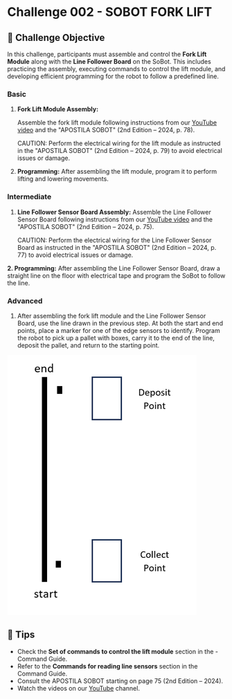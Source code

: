 # Challenge 002 - SOBOT FORK LIFT

## 🎯 Challenge Objective
In this challenge, participants must assemble and control the **Fork Lift Module** along with the **Line Follower Board** on the SoBot. This includes practicing the assembly, executing commands to control the lift module, and developing efficient programming for the robot to follow a predefined line.

### Basic

1. **Fork Lift Module Assembly:**

    Assemble the fork lift module following instructions from our [YouTube video](https://www.youtube.com/watch?v=XTq0hs1Pg6g&list=PLJpodHj3AF0-VNTDBlsqiOu7pw9HkQsv-&index=4) and the "APOSTILA SOBOT" (2nd Edition – 2024, p. 78).

    CAUTION: Perform the electrical wiring for the lift module as instructed in the "APOSTILA SOBOT" (2nd Edition – 2024, p. 79) to avoid electrical issues or damage.

2. **Programming:**
   After assembling the lift module, program it to perform lifting and lowering movements.



### Intermediate
1. **Line Follower Sensor Board Assembly:**
    Assemble the Line Follower Sensor Board following instructions from our [YouTube video](https://www.youtube.com/watch?v=owvi0FTPSAM&list=PLJpodHj3AF0-VNTDBlsqiOu7pw9HkQsv-&index=3) and the "APOSTILA SOBOT" (2nd Edition – 2024, p. 75).

    CAUTION: Perform the electrical wiring for the Line Follower Sensor Board as instructed in the "APOSTILA SOBOT" (2nd Edition – 2024, p. 77) to avoid electrical issues or damage.

**2. Programming:**
   After assembling the Line Follower Sensor Board, draw a straight line on the floor with electrical tape and program the SoBot to follow the line.



### Advanced
 1. After assembling the fork lift module and the Line Follower Sensor Board, use the line drawn in the previous step. At both the start and end points, place a marker for one of the edge sensors to identify. Program the robot to pick up a pallet with boxes, carry it to the end of the line, deposit the pallet, and return to the starting point.

![Forklift Path](./imgs/challenge_002_path.png)

## 🌟 Tips
- Check the **Set of commands to control the lift module** section in the - Command Guide.
- Refer to the **Commands for reading line sensors** section in the Command Guide.
- Consult the APOSTILA SOBOT starting on page 75 (2nd Edition – 2024).
- Watch the videos on our [YouTube](https://www.youtube.com/@solistecnologia/videos) channel.